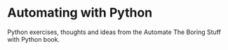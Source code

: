 # Automating with Python

Python exercises, thoughts and ideas from the Automate The Boring Stuff with Python book.


